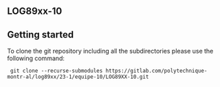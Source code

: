 ## LOG89xx-10

## Getting started

To clone the git repository including all the subdirectories please use the following command:

	 git clone --recurse-submodules https://gitlab.com/polytechnique-montr-al/log89xx/23-1/equipe-10/LOG89XX-10.git
	